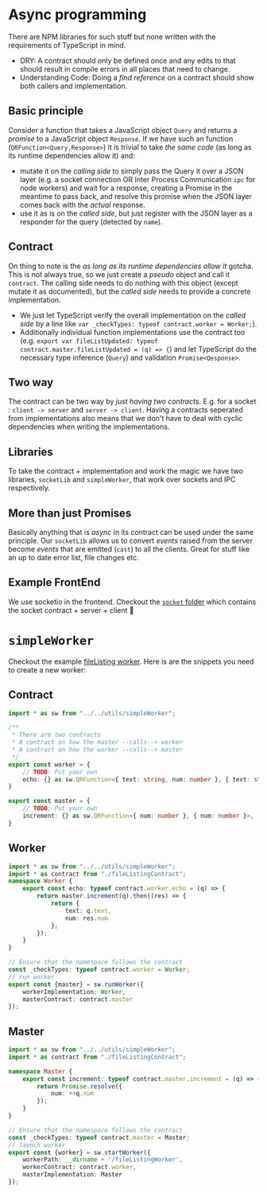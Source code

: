 # Async programming

There are NPM libraries for such stuff but none written with the requirements of TypeScript in mind.
* DRY: A contract should only be defined once and any edits to that should result in compile errors in all places that need to change.
* Understanding Code: Doing a *find reference* on a contract should show both callers and implementation.

## Basic principle
Consider a function that takes a JavaScript object `Query` and returns a *promise* to a JavaScript object `Response`. If we have such an function (`QRFunction<Query,Response>`) it is trivial to take *the same code* (as long as its runtime dependencies allow it) and:
* mutate it on the *calling side* to simply pass the Query it over a JSON layer (e.g. a socket connection OR Inter Process Communication `ipc` for node workers) and wait for a response, creating a Promise in the meantime to pass back, and resolve this promise when the JSON layer comes back with the *actual* response.
* use it as is on the *called side*, but just register with the JSON layer as a responder for the query (detected by `name`).

## Contract
On thing to note is the *as long as its runtime dependencies allow it* gotcha. This is not always true, so we just create a *pseudo* object and call it `contract`. The calling side needs to do nothing with this object (except mutate it as documented), but the *called side* needs to provide a concrete implementation.
*  We just let TypeScript verify the overall implementation on the *called side* by a line like `var _checkTypes: typeof contract.worker = Worker;`).
* Additionally individual function implementations use the contract too (e.g. `export var fileListUpdated: typeof contract.master.fileListUpdated = (q) => {`) and let TypeScript do the necessary type inference (`Query`) and validation `Promise<Qesponse>`.

## Two way
The contract can be two way by *just having two contracts*. E.g. for a socket : `client -> server` and `server -> client`. Having a contracts seperated from implementations also means that we don't have to deal with cyclic dependencies when writing the implementations.

## Libraries
To take the contract + implementation and work the magic we have two libraries, `socketLib` and `simpleWorker`, that work over sockets and IPC respectively.

## More than just Promises
Basically anything that is *async* in its contract can be used under the same principle. Our `socketLib` allows us to convert *events* raised from the server become *events* that are emitted (`cast`) to all the clients. Great for stuff like an up to date error list, file changes etc.

## Example FrontEnd

We use socketio in the frontend. Checkout the [`socket` folder][socket] which contains the socket contract + server + client :rose:

# `simpleWorker`
Checkout the example [fileListing worker][fileListing]. Here is are the snippets you need to create a new worker:

## Contract
```ts
import * as sw from "../../utils/simpleWorker";

/**
 * There are two contracts
 * A contract on how the master --calls--> worker
 * A contract on how the worker --calls--> master
 */
export const worker = {
    // TODO: Put your own
    echo: {} as sw.QRFunction<{ text: string, num: number }, { text: string, num: number }>,
}

export const master = {
    // TODO: Put your own
    increment: {} as sw.QRFunction<{ num: number }, { num: number }>,
}
```
## Worker
```ts
import * as sw from "../../utils/simpleWorker";
import * as contract from "./fileListingContract";
namespace Worker {
    export const echo: typeof contract.worker.echo = (q) => {
        return master.increment(q).then((res) => {
            return {
                text: q.text,
                num: res.num
            };
        });
    }
}

// Ensure that the namespace follows the contract
const _checkTypes: typeof contract.worker = Worker;
// run worker
export const {master} = sw.runWorker({
    workerImplementation: Worker,
    masterContract: contract.master
});
```

## Master
```ts
import * as sw from "../../utils/simpleWorker";
import * as contract from "./fileListingContract";

namespace Master {
    export const increment: typeof contract.master.increment = (q) => {
        return Promise.resolve({
            num: ++q.num
        });
    }
}

// Ensure that the namespace follows the contract
const _checkTypes: typeof contract.master = Master;
// launch worker
export const {worker} = sw.startWorker({
    workerPath: __dirname + '/fileListingWorker',
    workerContract: contract.worker,
    masterImplementation: Master
});
```

[socket]: https://github.com/alm-tools/alm/tree/e34bbf9cb6227f3cd150737fef5a47f212e2ad7a/src/socket
[fileListing]: https://github.com/alm-tools/alm/tree/master/src/server/workers/fileListing
